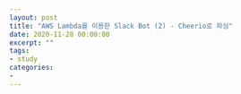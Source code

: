 ```yaml
---
layout: post
title: "AWS Lambda를 이용한 Slack Bot (2) - Cheerio로 파싱"
date: 2020-11-28 00:00:00
excerpt: ""
tags:
- study
categories:
-
---
```

